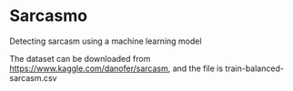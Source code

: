 # Sarcasmo
Detecting sarcasm using a machine learning model

The dataset can be downloaded from https://www.kaggle.com/danofer/sarcasm, and the file is train-balanced-sarcasm.csv
